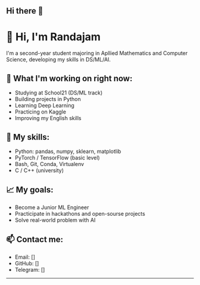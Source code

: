 ## Hi there 👋

<!--
**randajam/randajam** is a ✨ _special_ ✨ repository because its `README.md` (this file) appears on your GitHub profile.

Here are some ideas to get you started:

- 🔭 I’m currently working on ...
- 🌱 I’m currently learning ...
- 👯 I’m looking to collaborate on ...
- 🤔 I’m looking for help with ...
- 💬 Ask me about ...
- 📫 How to reach me: ...
- 😄 Pronouns: ...
- ⚡ Fun fact: ...
-->

# 👋 Hi, I'm Randajam

I'm a second-year student majoring in Apllied Mathematics and Computer Science, developing my skills in DS/ML/AI.

## 🚀 What I'm working on right now:
- Studying at School21 (DS/ML track)
- Building projects in Python
- Learning Deep Learning
- Practicing on Kaggle
- Improving my English skills

## 🧩 My skills:
- Python: pandas, numpy, sklearn, matplotlib
- PyTorch / TensorFlow (basic level)
- Bash, Git, Conda, Virtualenv
- C / C++ (university)

## 📈 My goals:
- Become a Junior ML Engineer
- Practicipate in hackathons and open-sourse projects
- Solve real-world problem with AI

## 📫 Contact me:
- Email: []
- GitHub: []
- Telegram: []

---
